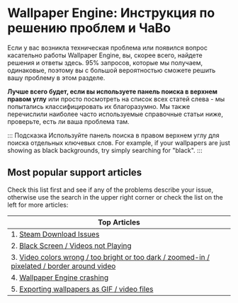 # Wallpaper Engine: Инструкция по решению проблем и ЧаВо
Если у вас возникла техническая проблема или появился вопрос касательно работы Wallpaper Engine, вы, скорее всего, найдете решения и ответы здесь. 95% запросов, которые мы получаем, одинаковые, поэтому вы с большой вероятностью сможете решить вашу проблему в этом разделе.

**Лучше всего будет, если вы используете панель поиска в верхнем правом углу** или просто посмотреть на список всех статей слева - мы попытались классифицировать их благоразумно. Мы также перечислили наиболее часто используемые справочные статьи ниже, проверьте, есть ли ваша проблема там.

::: Подсказка Используйте панель поиска в правом верхнем углу для поиска отдельных ключевых слов. For example, if your wallpapers are just showing as black backgrounds, try simply searching for "black". :::

## Most popular support articles

Check this list first and see if any of the problems describe your issue, otherwise use the search in the upper right corner or check the list on the left for more articles:

| **Top Articles**                                                                                                      |
| --------------------------------------------------------------------------------------------------------------------- |
| 1. [Steam Download Issues](steam/download.html)                                                                       |
| 2. [Black Screen / Videos not Playing](noshow/notplaying.html)                                                        |
| 3. [Video colors wrong / too bright or too dark / zoomed-in / pixelated / border around video](videos/artifacts.html) |
| 4. [Wallpaper Engine crashing](crash/application)                                                                     |
| 5. [Exporting wallpapers as GIF / video files](general/export)                                                        |